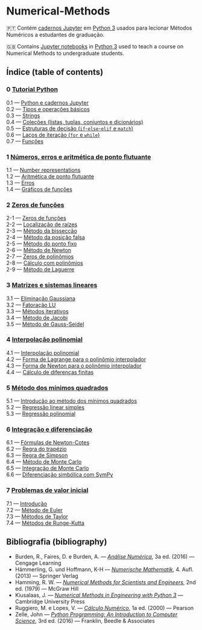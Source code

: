 # Numerical-Methods

🇵🇹 Contém [cadernos Jupyter](https://jupyter-notebook.readthedocs.io/en/stable/) em [Python 3](https://www.python.org/) usados para lecionar Métodos Numéricos a estudantes de graduação.

🇬🇧 Contains [Jupyter
notebooks](https://jupyter-notebook.readthedocs.io/en/stable/) in
[Python 3](https://www.python.org/) used to teach a course on Numerical
Methods to undergraduate students. 

## Índice (table of contents)

### 0 [Tutorial Python](https://github.com/pzuehlke/Numerical-Methods/tree/main/0-tutorial_python)
0.1 — [Python e cadernos Jupyter](https://github.com/pzuehlke/Numerical-Methods/blob/main/0-tutorial_python/0-1_sobre_python_e_cadernos_jupyter.ipynb)<br>
0.2 — [Tipos e operações básicos](https://github.com/pzuehlke/Numerical-Methods/blob/main/0-tutorial_python/0-2_tipos_e_operacoes_basicos.ipynb)<br>
0.3 — [Strings](https://github.com/pzuehlke/Numerical-Methods/blob/main/0-tutorial_python/0-3_strings.ipynb)<br>
0.4 — [Coleções (listas, tuplas, conjuntos e dicionários)](https://github.com/pzuehlke/Numerical-Methods/blob/main/0-tutorial_python/0-4_colecoes.ipynb)<br>
0.5 — [Estruturas de decisão (`if`-`else`-`elif` e `match`)](https://github.com/pzuehlke/Numerical-Methods/blob/main/0-tutorial_python/0-5_estruturas_de_decisao.ipynb)<br>
0.6 — [Laços de iteração (`for` e `while`)](https://github.com/pzuehlke/Numerical-Methods/blob/main/0-tutorial_python/0-6_lacos_de_iteracao.ipynb)<br>
0.7 — [Funções](https://github.com/pzuehlke/Numerical-Methods/blob/main/0-tutorial_python/0-7_funcoes.ipynb)<br>

### 1 [Números, erros e aritmética de ponto flutuante](https://github.com/pzuehlke/Numerical-Methods/tree/main/1-numeros_erros_e_aritmetica)
1.1 — [Number representations](https://github.com/pzuehlke/Numerical-Methods/blob/main/1-numeros_erros_e_aritmetica/1-1_number_representations.ipynb)<br>
1.2 — [Aritmética de ponto flutuante](https://github.com/pzuehlke/Numerical-Methods/blob/main/1-numeros_erros_e_aritmetica/1-2_aritmetica_de_ponto_flutuante.ipynb)<br>
1.3 — [Erros](https://github.com/pzuehlke/Numerical-Methods/blob/main/1-numeros_erros_e_aritmetica/1-3_erros.ipynb)<br>
1.4 — [Gráficos de funções](https://github.com/pzuehlke/Numerical-Methods/blob/main/1-numeros_erros_e_aritmetica/1-4_graficos_de_funcoes.ipynb)<br>

### 2 [Zeros de funções](https://github.com/pzuehlke/Numerical-Methods/tree/main/2-zeros_de_funcoes)
2-1 — [Zeros de funções](https://github.com/pzuehlke/Numerical-Methods/blob/main/2-zeros_de_funcoes/2-01_zeros_de_funcoes.ipynb)<br>
2-2 — [Localização de raízes](https://github.com/pzuehlke/Numerical-Methods/blob/main/2-zeros_de_funcoes/2-02-localizacao_de_zeros.ipynb)<br>
2-3 — [Método da bissecção](https://github.com/pzuehlke/Numerical-Methods/blob/main/2-zeros_de_funcoes/2-03_metodo_da_bisseccao.ipynb)<br>
2-4 — [Método da posição falsa](https://github.com/pzuehlke/Numerical-Methods/blob/main/2-zeros_de_funcoes/2-04_metodo_da_posicao_falsa.ipynb)<br>
2-5 — [Método do ponto fixo](https://github.com/pzuehlke/Numerical-Methods/blob/main/2-zeros_de_funcoes/2-05_metodo_do_ponto_fixo.ipynb)<br>
2-6 — [Método de Newton](https://github.com/pzuehlke/Numerical-Methods/blob/main/2-zeros_de_funcoes/2-06_metodo_de_Newton.ipynb)<br>
2-7 — [Zeros de polinômios](https://github.com/pzuehlke/Numerical-Methods/blob/main/2-zeros_de_funcoes/2-07_zeros_de_polinomios.ipynb)<br>
2-8 — [Cálculo com polinômios](https://github.com/pzuehlke/Numerical-Methods/blob/main/2-zeros_de_funcoes/2-08_calculo_com_polinomios.ipynb)<br>
2-9 — [Método de Laguerre](https://github.com/pzuehlke/Numerical-Methods/blob/main/2-zeros_de_funcoes/2-09_metodo_de_Laguerre.ipynb)


### 3 [Matrizes e sistemas lineares](https://github.com/pzuehlke/Numerical-Methods/tree/main/3-sistemas_lineares)<br>
3.1 — [Eliminação Gaussiana](https://github.com/pzuehlke/Numerical-Methods/blob/main/3-sistemas_lineares/3-1_eliminacao_Gaussiana.ipynb)<br>
3.2 — [Fatoração LU](https://github.com/pzuehlke/Numerical-Methods/blob/main/3-sistemas_lineares/3-2_fatoracao_LU.ipynb)<br>
3.3 — [Métodos iterativos](https://github.com/pzuehlke/Numerical-Methods/blob/main/3-sistemas_lineares/3-3_metodos_iterativos.ipynb)<br>
3.4 — [Método de Jacobi](https://github.com/pzuehlke/Numerical-Methods/blob/main/3-sistemas_lineares/3-4_metodo_de_Jacobi.ipynb)<br>
3.5 — [Método de Gauss-Seidel](https://github.com/pzuehlke/Numerical-Methods/blob/main/3-sistemas_lineares/3-5_metodo_de_Gauss-Seidel.ipynb)

### 4 [Interpolação polinomial](https://github.com/pzuehlke/Numerical-Methods/tree/main/4-interpolacao_polinomial)
4.1 — [Interpolação polinomial](https://github.com/pzuehlke/Numerical-Methods/blob/main/4-interpolacao_polinomial/4-1_interpolacao_polinomial.ipynb)<br>
4.2 — [Forma de Lagrange para o polinômio interpolador](https://github.com/pzuehlke/Numerical-Methods/blob/main/4-interpolacao_polinomial/4-2_forma_de_Lagrange.ipynb)<br>
4.3 — [Forma de Newton para o polinômio interpolador](https://github.com/pzuehlke/Numerical-Methods/blob/main/4-interpolacao_polinomial/4-3_forma_de_Newton.ipynb)<br>
4.4 — [Cálculo de diferenças finitas](https://github.com/pzuehlke/Numerical-Methods/blob/main/4-interpolacao_polinomial/4-4_diferencas_finitas.ipynb)<br>


### 5 [Método dos mínimos quadrados](https://github.com/pzuehlke/Numerical-Methods/tree/main/5-minimos_quadrados)
5.1 — [Introdução ao método dos mínimos quadrados](https://github.com/pzuehlke/Numerical-Methods/blob/main/5-minimos_quadrados/5-1_introducao_ao_metodo_dos_minimos_quadrados.ipynb)<br>
5.2 — [Regressão linear simples](https://github.com/pzuehlke/Numerical-Methods/blob/main/5-minimos_quadrados/5-2_regressao_linear_simples.ipynb)<br>
5.3 — [Regressão polinomial](https://github.com/pzuehlke/Numerical-Methods/blob/main/5-minimos_quadrados/5-3_regressao_polinomial.ipynb)

### 6 [Integração e diferenciação](https://github.com/pzuehlke/Numerical-Methods/tree/main/6-integracao_e_diferenciacao)<br>
6.1 — [Fórmulas de Newton-Cotes](https://github.com/pzuehlke/Numerical-Methods/blob/main/6-integracao_e_diferenciacao/6-1_formulas_de_Newton-Cotes.ipynb)<br>
6.2 — [Regra do trapézio](https://github.com/pzuehlke/Numerical-Methods/blob/main/6-integracao_e_diferenciacao/6-2_regra_do_trapezio.ipynb)<br>
6.3 — [Regra de Simpson](https://github.com/pzuehlke/Numerical-Methods/blob/main/6-integracao_e_diferenciacao/6-3_regra_de_Simpson.ipynb)<br>
6.4 — [Método de Monte Carlo](https://github.com/pzuehlke/Numerical-Methods/blob/main/6-integracao_e_diferenciacao/6-4_metodo_de_Monte_Carlo.ipynb)<br>
6.5 — [Integração de Monte Carlo](https://github.com/pzuehlke/Numerical-Methods/blob/main/6-integracao_e_diferenciacao/6-5_integracao_de_Monte_Carlo.ipynb)<br>
6.6 — [Diferenciação simbólica com SymPy](https://github.com/pzuehlke/Numerical-Methods/blob/main/6-integracao_e_diferenciacao/6-6_diferenciacao_simbolica_com_SymPy.ipynb)<br>

### 7 [Problemas de valor inicial](https://github.com/pzuehlke/Numerical-Methods/tree/main/7-problemas_de_valor_inicial)<br>
7.1 — [Introdução](https://github.com/pzuehlke/Numerical-Methods/blob/main/7-problemas_de_valor_inicial/7-1_introducao.ipynb)<br>
7.2 — [Método de Euler](https://github.com/pzuehlke/Numerical-Methods/blob/main/7-problemas_de_valor_inicial/7-2_metodo_de_Euler.ipynb)<br>
7.3 — [Métodos de Taylor](https://github.com/pzuehlke/Numerical-Methods/blob/main/7-problemas_de_valor_inicial/7-3_metodos_de_Taylor.ipynb)<br>
7.4 — [Métodos de Runge-Kutta](https://github.com/pzuehlke/Numerical-Methods/blob/main/7-problemas_de_valor_inicial/7-4_metodos_de_Runge-Kutta.ipynb)

## Bibliografia (bibliography)
* Burden, R., Faires, D. e Burden, A. — [_Análise Numérica_](https://www.cengage.com.br/livro/analise-numerica-2/), 3a ed. (2016) — Cengage Learning
* Hämmerling, G. und Hoffmann, K-H — [_Numerische Mathematik_](https://link.springer.com/book/10.1007/978-3-642-57894-6), 4. Aufl. (2013) — Springer Verlag
* Hamming, R. W. — [_Numerical Methods for Scientists and Engineers_](https://store.doverpublications.com/0486652416.html), 2nd
  ed. (1979) — McGraw Hill
* Kiusalaas, J. — [_Numerical Methods in Engineering with Python 3_](https://doi.org/10.1017/CBO9781139523899) — Cambridge University Press
* Ruggiero, M. e Lopes, V. — [_Cálculo Numérico_](https://br.pearson.com/), 1a ed. (2000) — Pearson
* Zelle, John — [_Python Programming: An Introduction to Computer Science_](https://mcsp.wartburg.edu/zelle/python), 3rd ed. (2016) — Franklin, Beedle & Associates
